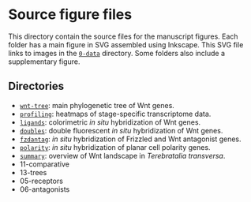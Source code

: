 # Source figure files

This directory contain the source files for the manuscript figures.
Each folder has a main figure in SVG assembled using Inkscape.
This SVG file links to images in the [`0-data`](../0-data) directory.
Some folders also include a supplementary figure.

## Directories

- [`wnt-tree`](wnt-tree): main phylogenetic tree of Wnt genes.
- [`profiling`](profiling): heatmaps of stage-specific transcriptome data.
- [`ligands`](ligands): colorimetric *in situ* hybridization of Wnt genes.
- [`doubles`](doubles): double fluorescent *in situ* hybridization of Wnt genes.
- [`fzdantag`](fzdantag): *in situ* hybridization of Frizzled and Wnt antagonist genes.
- [`polarity`](polarity): *in situ* hybridization of planar cell polarity genes.
- [`summary`](summary): overview of Wnt landscape in *Terebratalia transversa*.
- 11-comparative
- 13-trees
- 05-receptors
- 06-antagonists
